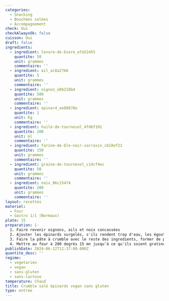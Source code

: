 ```yaml
---
categories:
  - Snacking
  - Bouchées salées
  - Accompagnement
check: Oui
checkAlwaysOk: false
cuisson: Oui
draft: false
ingredients:
  - ingredient: levure-de-biere_efa52455
    quantite: 50
    unit: grammes
    commentaire: ''
  - ingredient: ail_ac8a27b6
    quantite: 5
    unit: grammes
    commentaire: ''
  - ingredient: oignon_e8b218bd
    quantite: 500
    unit: grammes
    commentaire: ''
  - ingredient: epinard_ee09878e
    quantite: 1
    unit: Kg
    commentaire: ''
  - ingredient: huile-de-tournesol_4fd6f191
    quantite: 200
    unit: ml
    commentaire: ''
  - ingredient: farine-de-ble-noir-sarrasin_c618ef22
    quantite: 150
    unit: grammes
    commentaire: ''
  - ingredient: graine-de-tournesol_c14cf4ec
    quantite: 50
    unit: grammes
    commentaire: ''
  - ingredient: noix_06c15474
    quantite: 200
    unit: grammes
    commentaire: ''
layout: recettes
materiel:
  - Four
  - Gastro 1/1 (Normaux)
plate: 15
preparation: |-
  1. Faire revenir oignons, ails et noix concassées
  2. Ajouter les épinards surgelés, s'ils rendent trop d'eau, les égoutter avant de les disposer dans des ramequins
  3. Faire la pâte à crumble avec le reste des ingredients, former de petits agglomérats les disposer sur les ramequins
  4. Mettre au four à 200 degrès 15 mn jusqu'à ce qu'ils soient gratinés
publishDate: 2024-06-12T12:37:00.000Z
quantite_desc: ''
regime:
  - vegetarien
  - vegan
  - sans-gluten
  - sans-lactose
temperature: Chaud
title: Crumble salé épinards vegan sans gluten
type: entree
---
```

